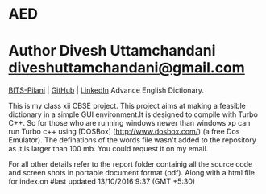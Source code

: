 # AED
# Author Divesh Uttamchandani <diveshuttamchandani@gmail.com>
[BITS-Pilani](www.bits-pilani.ac.in/spp/f2016045) | [GitHub](https://github.com/diveshuttam) | [LinkedIn](https://www.linkedin.com/in/diveshuttam/)
Advance English Dictionary.

This is my class xii CBSE project.
This project aims at making a feasible dictionary in a simple GUI environment.It is designed to compile with Turbo C++.
So for those who are running windows newer than windows xp can run Turbo c++ using [DOSBox] (http://www.dosbox.com/) (a free Dos Emulator).
The definations of the words file wasn't added to the repository as it is larger than 100 mb. You could request it on my email.

For all other details refer to the report folder containig all the source code and screen shots in portable document format (pdf).
Along with a html file for index.on
#last updated 13/10/2016 9:37 (GMT +5:30)
